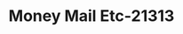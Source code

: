 ---
f_zip-code: 30680
f_state-code: GA
title: Money Mail Etc-21313
f_phone: 770-307-9858
f_city-only: Winder
f_address: 42 Piedmont Dr Ste 201 Winder
f_location-unique-id: '21313'
slug: money-mail-etc-21313
updated-on: '2024-05-30T13:46:58.046Z'
created-on: '2024-05-30T13:36:59.803Z'
published-on: '2024-05-30T13:54:32.469Z'
f_city-state: cms/city/winder-ga.md
f_company: cms/company/money-mail-etc.md
f_state: cms/state/georgia.md
layout: '[payday-loan].html'
tags: payday-loan
---